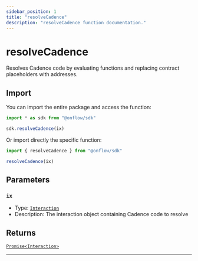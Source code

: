 ```yaml
---
sidebar_position: 1
title: "resolveCadence"
description: "resolveCadence function documentation."
---
```


<!-- THIS DOCUMENT IS AUTO-GENERATED FROM [onflow/sdk/src/resolve/resolve-cadence.ts](https://github.com/onflow/fcl-js/tree/master/packages/sdk/src/resolve/resolve-cadence.ts). DO NOT EDIT MANUALLY -->

# resolveCadence

Resolves Cadence code by evaluating functions and replacing contract placeholders with addresses.

## Import

You can import the entire package and access the function:

```typescript
import * as sdk from "@onflow/sdk"

sdk.resolveCadence(ix)
```

Or import directly the specific function:

```typescript
import { resolveCadence } from "@onflow/sdk"

resolveCadence(ix)
```


## Parameters

### `ix` 

- Type: [`Interaction`](../types#interaction)
- Description: The interaction object containing Cadence code to resolve



## Returns

[`Promise<Interaction>`](../types#interaction)


---